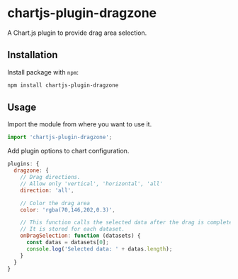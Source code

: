 # chartjs-plugin-dragzone

A Chart.js plugin to provide drag area selection.

## Installation

Install package with `npm`:

```bash
npm install chartjs-plugin-dragzone
```

## Usage

Import the module from where you want to use it.

```javascript
import 'chartjs-plugin-dragzone';
```

Add plugin options to chart configuration.

```javascript
plugins: {
  dragzone: {
    // Drag directions.
    // Allow only 'vertical', 'horizontal', 'all'
    direction: 'all',

    // Color the drag area
    color: 'rgba(70,146,202,0.3)',

    // This function calls the selected data after the drag is completed.
    // It is stored for each dataset.
    onDragSelection: function (datasets) {
      const datas = datasets[0];
      console.log('Selected data: ' + datas.length);
    }
  }
}
```
